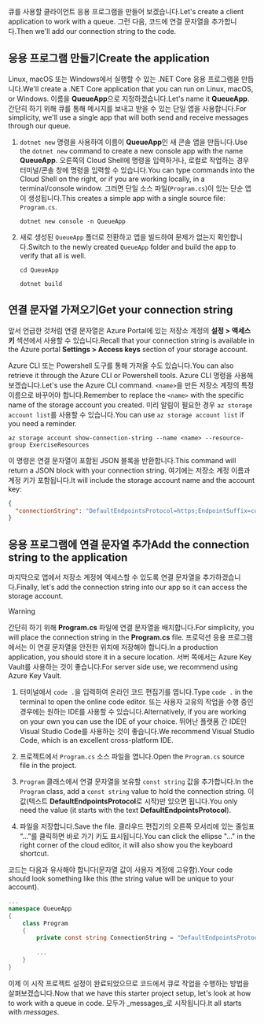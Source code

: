 <span data-ttu-id="ae31f-101">큐를 사용할 클라이언트 응용 프로그램을 만들어 보겠습니다.</span><span class="sxs-lookup"><span data-stu-id="ae31f-101">Let's create a client application to work with a queue.</span></span> <span data-ttu-id="ae31f-102">그런 다음, 코드에 연결 문자열을 추가합니다.</span><span class="sxs-lookup"><span data-stu-id="ae31f-102">Then we'll add our connection string to the code.</span></span>

## <a name="create-the-application"></a><span data-ttu-id="ae31f-103">응용 프로그램 만들기</span><span class="sxs-lookup"><span data-stu-id="ae31f-103">Create the application</span></span>

<span data-ttu-id="ae31f-104">Linux, macOS 또는 Windows에서 실행할 수 있는 .NET Core 응용 프로그램을 만듭니다.</span><span class="sxs-lookup"><span data-stu-id="ae31f-104">We'll create a .NET Core application that you can run on Linux, macOS, or Windows.</span></span> <span data-ttu-id="ae31f-105">이름을 **QueueApp**으로 지정하겠습니다.</span><span class="sxs-lookup"><span data-stu-id="ae31f-105">Let's name it **QueueApp**.</span></span> <span data-ttu-id="ae31f-106">간단히 하기 위해 큐를 통해 메시지를 보내고 받을 수 있는 단일 앱을 사용합니다.</span><span class="sxs-lookup"><span data-stu-id="ae31f-106">For simplicity, we'll use a single app that will both send and receive messages through our queue.</span></span>

1. <span data-ttu-id="ae31f-107">`dotnet new` 명령을 사용하여 이름이 **QueueApp**인 새 콘솔 앱을 만듭니다.</span><span class="sxs-lookup"><span data-stu-id="ae31f-107">Use the `dotnet new` command to create a new console app with the name **QueueApp**.</span></span> <span data-ttu-id="ae31f-108">오른쪽의 Cloud Shell에 명령을 입력하거나, 로컬로 작업하는 경우 터미널/콘솔 창에 명령을 입력할 수 있습니다.</span><span class="sxs-lookup"><span data-stu-id="ae31f-108">You can type commands into the Cloud Shell on the right, or if you are working locally, in a terminal/console window.</span></span> <span data-ttu-id="ae31f-109">그러면 단일 소스 파일(`Program.cs`)이 있는 단순 앱이 생성됩니다.</span><span class="sxs-lookup"><span data-stu-id="ae31f-109">This creates a simple app with a single source file: `Program.cs`.</span></span>

    ```azurecli
    dotnet new console -n QueueApp
    ```

2. <span data-ttu-id="ae31f-110">새로 생성된 `QueueApp` 폴더로 전환하고 앱을 빌드하여 문제가 없는지 확인합니다.</span><span class="sxs-lookup"><span data-stu-id="ae31f-110">Switch to the newly created `QueueApp` folder and build the app to verify that all is well.</span></span>

    ```azurecli
    cd QueueApp
    ```

    ```azurecli
    dotnet build
    ```

## <a name="get-your-connection-string"></a><span data-ttu-id="ae31f-111">연결 문자열 가져오기</span><span class="sxs-lookup"><span data-stu-id="ae31f-111">Get your connection string</span></span>

<span data-ttu-id="ae31f-112">앞서 언급한 것처럼 연결 문자열은 Azure Portal에 있는 저장소 계정의 **설정 > 액세스 키** 섹션에서 사용할 수 있습니다.</span><span class="sxs-lookup"><span data-stu-id="ae31f-112">Recall that your connection string is available in the Azure portal **Settings > Access keys** section of your storage account.</span></span>

<span data-ttu-id="ae31f-113">Azure CLI 또는 Powershell 도구를 통해 가져올 수도 있습니다.</span><span class="sxs-lookup"><span data-stu-id="ae31f-113">You can also retrieve it through the Azure CLI or Powershell tools.</span></span> <span data-ttu-id="ae31f-114">Azure CLI 명령을 사용해 보겠습니다.</span><span class="sxs-lookup"><span data-stu-id="ae31f-114">Let's use the Azure CLI command.</span></span> <span data-ttu-id="ae31f-115">`<name>`을 만든 저장소 계정의 특정 이름으로 바꾸어야 합니다.</span><span class="sxs-lookup"><span data-stu-id="ae31f-115">Remember to replace the `<name>` with the specific name of the storage account you created.</span></span> <span data-ttu-id="ae31f-116">미리 알림이 필요한 경우 `az storage account list`를 사용할 수 있습니다.</span><span class="sxs-lookup"><span data-stu-id="ae31f-116">You can use `az storage account list` if you need a reminder.</span></span>

```azurecli
az storage account show-connection-string --name <name> --resource-group ExerciseResources
```

<span data-ttu-id="ae31f-117">이 명령은 연결 문자열이 포함된 JSON 블록을 반환합니다.</span><span class="sxs-lookup"><span data-stu-id="ae31f-117">This command will return a JSON block with your connection string.</span></span> <span data-ttu-id="ae31f-118">여기에는 저장소 계정 이름과 계정 키가 포함됩니다.</span><span class="sxs-lookup"><span data-stu-id="ae31f-118">It will include the storage account name and the account key:</span></span>

```json
{
  "connectionString": "DefaultEndpointsProtocol=https;EndpointSuffix=core.windows.net;AccountName=<name>;AccountKey=vyw6aKz2PtSAgQ4ljJQgJFgxbCETdXt39ZyYQ5fLqoBJj/gT+43TbrhoVco7Rqj/AAJVlvFORRfnYqGHiX9QcQ=="
}
```

## <a name="add-the-connection-string-to-the-application"></a><span data-ttu-id="ae31f-119">응용 프로그램에 연결 문자열 추가</span><span class="sxs-lookup"><span data-stu-id="ae31f-119">Add the connection string to the application</span></span>

<span data-ttu-id="ae31f-120">마지막으로 앱에서 저장소 계정에 액세스할 수 있도록 연결 문자열을 추가하겠습니다.</span><span class="sxs-lookup"><span data-stu-id="ae31f-120">Finally, let's add the connection string into our app so it can access the storage account.</span></span>

> [!WARNING]
> <span data-ttu-id="ae31f-121">간단히 하기 위해 **Program.cs** 파일에 연결 문자열을 배치합니다.</span><span class="sxs-lookup"><span data-stu-id="ae31f-121">For simplicity, you will place the connection string in the **Program.cs** file.</span></span> <span data-ttu-id="ae31f-122">프로덕션 응용 프로그램에서는 이 연결 문자열을 안전한 위치에 저장해야 합니다.</span><span class="sxs-lookup"><span data-stu-id="ae31f-122">In a production application, you should store it in a secure location.</span></span> <span data-ttu-id="ae31f-123">서버 쪽에서는 Azure Key Vault를 사용하는 것이 좋습니다.</span><span class="sxs-lookup"><span data-stu-id="ae31f-123">For server side use, we recommend using Azure Key Vault.</span></span>

1. <span data-ttu-id="ae31f-124">터미널에서 `code .`을 입력하여 온라인 코드 편집기를 엽니다.</span><span class="sxs-lookup"><span data-stu-id="ae31f-124">Type `code .` in the terminal to open the online code editor.</span></span> <span data-ttu-id="ae31f-125">또는 사용자 고유의 작업을 수행 중인 경우에는 원하는 IDE를 사용할 수 있습니다.</span><span class="sxs-lookup"><span data-stu-id="ae31f-125">Alternatively, if you are working on your own you can use the IDE of your choice.</span></span> <span data-ttu-id="ae31f-126">뛰어난 플랫폼 간 IDE인 Visual Studio Code를 사용하는 것이 좋습니다.</span><span class="sxs-lookup"><span data-stu-id="ae31f-126">We recommend Visual Studio Code, which is an excellent cross-platform IDE.</span></span>

2. <span data-ttu-id="ae31f-127">프로젝트에서 `Program.cs` 소스 파일을 엽니다.</span><span class="sxs-lookup"><span data-stu-id="ae31f-127">Open the `Program.cs` source file in the project.</span></span>

3. <span data-ttu-id="ae31f-128">`Program` 클래스에서 연결 문자열을 보유할 `const string` 값을 추가합니다.</span><span class="sxs-lookup"><span data-stu-id="ae31f-128">In the `Program` class, add a `const string` value to hold the connection string.</span></span> <span data-ttu-id="ae31f-129">이 값(텍스트 **DefaultEndpointsProtocol**로 시작)만 있으면 됩니다.</span><span class="sxs-lookup"><span data-stu-id="ae31f-129">You only need the value (it starts with the text **DefaultEndpointsProtocol**).</span></span>

4. <span data-ttu-id="ae31f-130">파일을 저장합니다.</span><span class="sxs-lookup"><span data-stu-id="ae31f-130">Save the file.</span></span> <span data-ttu-id="ae31f-131">클라우드 편집기의 오른쪽 모서리에 있는 줄임표 “...”를 클릭하면 바로 가기 키도 표시됩니다.</span><span class="sxs-lookup"><span data-stu-id="ae31f-131">You can click the ellipse "..." in the right corner of the cloud editor, it will also show you the keyboard shortcut.</span></span>

<span data-ttu-id="ae31f-132">코드는 다음과 유사해야 합니다(문자열 값이 사용자 계정에 고유함).</span><span class="sxs-lookup"><span data-stu-id="ae31f-132">Your code should look something like this (the string value will be unique to your account).</span></span>

```csharp
...
namespace QueueApp
{
    class Program
    {
        private const string ConnectionString = "DefaultEndpointsProtocol=https; ...";
        
        ...
    }
}
```

<span data-ttu-id="ae31f-133">이제 이 시작 프로젝트 설정이 완료되었으므로 코드에서 큐로 작업을 수행하는 방법을 살펴보겠습니다.</span><span class="sxs-lookup"><span data-stu-id="ae31f-133">Now that we have this starter project setup, let's look at how to work with a queue in code.</span></span> <span data-ttu-id="ae31f-134">모두가 _messages_로 시작됩니다.</span><span class="sxs-lookup"><span data-stu-id="ae31f-134">It all starts with _messages_.</span></span>